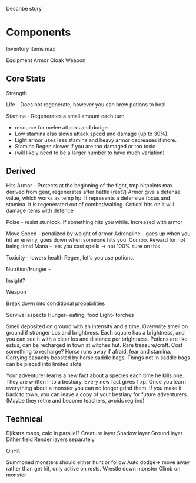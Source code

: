 Describe story

# Components

Inventory
  items
  max
  
Equipment
  Armor
  Cloak
  Weapon

## Core Stats

  Strength 
  
  Life - Does not regenerate, however you can brew potions to heal
  
  Stamina - Regenerates a small amount each turn
   * resource for melee attacks and dodge.  
   * Low stamina also slows attack speed and damage (up to 30%).  
   * Light armor uses less stamina and heavy armor decreases it more.
   * Stamina Regen slower if you are too damaged or too toxic
   * (will likely need to be a larger number to have much variation)

## Derived

Hits
Armor - Protects at the beginning of the fight, tmp hitpoints
    max derived from gear, regenerates after battle (rest?)
    Armor give a defense value, which works as temp hp. It represents a defensive focus and stamina. 
    It is regenerated out of combat/waiting. Critical hits on it will damage items with defence

Poise - resist stunlock.  If something hits you while.  Increased with armor

Move Speed - penalized by weight of armor
Adrenaline - goes up when you hit an enemy, goes down when someone hits you. Combo. Reward for not being timid
Mana - lets you cast spells -> not 100% sure on this

Toxicity - lowers health Regen, let's you use potions.

Nutrition/Hunger - 


Insight?

Weapon

Break down into conditional probabilities


Survival aspects
 Hunger- eating, food
 Light- torches


Smell deposited on ground with an intensity and a time. Overwrite smell on ground if stronger
Los and brightness. Each square has a brightness, and you can see it with a clear los and distance per brightness.
Potions are like estus, can be recharged in town at witches hut. Rare treasure/craft. Cost something to recharge?
Horse runs away if afraid, fear and stamina.
Carrying capacity boosted by horse saddle bags. Things not in saddle bags can be placed into limited slots.


Your adventurer learns a new fact about a species each time he kills one. They are written into a bestiary.  Every new fact gives 1 xp.  Once you learn everything about a monster you can no longer grind them.
If you make it back to town, you can leave a copy of your bestiary for future adventurers. (Maybe they retire and become teachers, avoids regrind)


## Technical

Djikstra maps, calc in parallel?
Creature layer
Shadow layer
Ground layer
Dither field
Render layers separately

OnHit


Summoned monsters should either hunt or follow
Auto dodge-> move away rather than get hit, only active on rests.
Wrestle down monster
Climb on monster